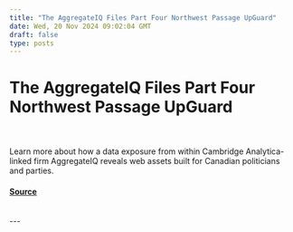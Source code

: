 ```yaml
---
title: "The AggregateIQ Files Part Four Northwest Passage UpGuard"
date: Wed, 20 Nov 2024 09:02:04 GMT
draft: false
type: posts
---
```

# The AggregateIQ Files Part Four Northwest Passage UpGuard

<br/>

<br/>
Learn more about how a data exposure from within Cambridge Analytica-linked firm AggregateIQ reveals web assets built for Canadian politicians and parties.

#### [Source](https://www.upguard.com/breaches/aggregate-iq-part-four-canada)

<br/>
---
